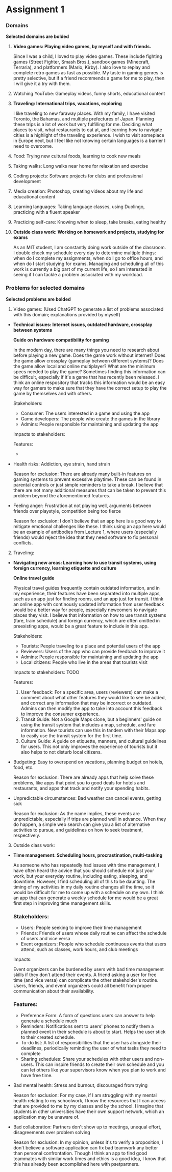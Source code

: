 # Assignment 1

### Domains

**Selected domains are bolded**

1. **Video games: Playing video games, by myself and with friends.**

   Since I was a child, I loved to play video games. These include fighting games (Street Fighter, Smash Bros.), sandbox games (Minecraft, Terraria), and platformers (Mario, Kirby). I also love to replay and complete retro games as fast as possible. My taste in gaming genres is pretty selective, but if a friend recommends a game for me to play, then I will give it a try with them.

2. Watching YouTube: Gameplay videos, funny shorts, educational content

3. **Traveling: International trips, vacations, exploring**

   I like traveling to new faraway places. With my family, I have visited Toronto, the Bahamas, and multiple prefectures of Japan. Planning these trips is a lot of work but very fulfilling for me. Deciding what places to visit, what restaurants to eat at, and learning how to navigate cities is a highlight of the traveling experience. I wish to visit someplace in Europe next, but I feel like not knowing certain languages is a barrier I need to overcome.

4. Food: Trying new cultural foods, learning to cook new meals

5. Taking walks: Long walks near home for relaxation and exercise

6. Coding projects: Software projects for clubs and professional development

7. Media creation: Photoshop, creating videos about my life and educational content

8. Learning languages: Taking language classes, using Duolingo, practicing with a fluent speaker

9. Practicing self-care: Knowing when to sleep, take breaks, eating healthy

10. **Outside class work: Working on homework and projects, studying for exams**

    As an MIT student, I am constantly doing work outside of the classroom. I double check my schedule every day to determine multiple things: when do I complete my assignments, when do I go to office hours, and when do I start studying for exams. Managing and scheduling all of this work is currently a big part of my current life, so I am interested in seeing if I can tackle a problem associated with my workload.

### Problems for selected domains

**Selected problems are bolded**

1. Video games:
   (Used ChatGPT to generate a list of problems associated with this domain; explanations provided by myself)

- **Technical issues: Internet issues, outdated hardware, crossplay between systems**

  **Guide on hardware compatibility for gaming**

  In the modern day, there are many things you need to research about before playing a new game. Does the game work without internet? Does the game allow crossplay (gameplay between different systems)? Does the game allow local and online multiplayer? What are the minimum specs needed to play the game? Sometimes finding this information can be difficult, especially if it's a game that has recently been released. I think an online respository that tracks this information would be an easy way for gamers to make sure that they have the correct setup to play the game by themselves and with others.

  Stakeholders:

  - Consumer: The users interested in a game and using the app
  - Game developers: The people who create the games in the library
  - Admins: People responsible for maintaining and updating the app

  Impacts to stakeholders:

  Features:

  -

- Health risks: Addiction, eye strain, hand strain

  Reason for exclusion: There are already many built-in features on gaming systems to prevent excessive playtime. These can be found in parental controls or just simple reminders to take a break. I believe that there are not many additional measures that can be taken to prevent this problem beyond the aforementioned features.

- Feeling anger: Frustration at not playing well, arguments between friends over playstyle, competition being too fierce

  Reason for exclusion: I don't believe that an app here is a good way to mitigate emotional challenges like these. I think using an app here would be an example of antibodies from Lecture 1, where users (especially friends) would reject the idea that they need software to fix personal conflicts.

2. Traveling:

- **Navigating new areas: Learning how to use transit systems, using foreign currency, learning etiquette and culture**

  **Online travel guide**

  Physical travel guides frequently contain outdated information, and in my experience, their features have been separated into multiple apps, such as an app just for finding rooms, and an app just for transit. I think an online app with continously updated information from user feedback would be a better way for people, especially newcomers to navigate places they visit. I believe that information on how to use transit systems (fare, train schedule) and foreign currency, which are often omitted in preexisting apps, would be a great feature to include in this app.

  Stakeholders:

  - Tourists: People traveling to a place and potential users of the app
  - Reviewers: Users of the app who can provide feedback to improve it
  - Admins: People responsible for maintaining and updating the app
  - Local citizens: People who live in the areas that tourists visit

  Impacts to stakeholders: TODO

  Features:

  1. User feedback: For a specific area, users (reviewers) can make a comment about what other features they would like to see be added, and correct any information that may be incorrect or outdated. Admins can then modify the app to take into account this feedback to improve the consumer experience.
  2. Transit Guide: Not a Google Maps clone, but a beginners' guide on using the transit system that includes a map, schedule, and fare information. New tourists can use this in tandem with their Maps app to easily use the transit system for the first time.
  3. Culture Guide: A guide on etiquette, manners, and cultural guidelines for users. This not only improves the experience of tourists but it also helps to not disturb local citizens.

- Budgeting: Easy to overspend on vacations, planning budget on hotels, food, etc.

  Reason for exclusion: There are already apps that help solve these problems, like apps that point you to good deals for hotels and restaurants, and apps that track and notify your spending habits.

- Unpredictable circumstances: Bad weather can cancel events, getting sick

  Reason for exclusion: As the name implies, these events are unpredictable, especially if trips are planned well in advance. When they do happen, a simple web search can give you a list of alternative activities to pursue, and guidelines on how to seek treatment, respectively.

3. Outside class work:

- **Time management: Scheduling hours, procrastination, multi-tasking**

  As someone who has repeatedly had issues with time management, I have often heard the advice that you should schedule not just your work, but your everyday routine, including eating, sleeping, and downtime. However, I find scheduling all of this to be daunting. The timing of my activities in my daily routine changes all the time, so it would be difficult for me to come up with a schedule on my own. I think an app that can generate a weekly schedule for me would be a great first step in improving time management skills.

  ### Stakeholders:

  - Users: People seeking to improve their time management
  - Friends: Friends of users whose daily routine can affect the schedule of users and vice versa
  - Event organizers: People who schedule continuous events that users attend, such as classes, work hours, and club meetings

  Impacts:

  Event organizers can be burdened by users with bad time management skills if they don't attend their events. A friend asking a user for free time (and vice versa) can complicate the other stakeholder's routine. Users, friends, and event organizers could all benefit from proper communication about their availability.

  ### Features:

  - Preference Form: A form of questions users can answer to help generate a schedule much
  - Reminders: Notifications sent to users' phones to notify them a planned event in their schedule is about to start. Helps the user stick to their created schedule.
  - To-do list: A list of responsibilities that the user has alongside their deadlines, periodically reminding the user of what tasks they need to complete
  - Sharing schedules: Share your schedules with other users and non-users. This can inspire friends to create their own schedule and you can let others like your supervisors know when you plan to work and have free time.

- Bad mental health: Stress and burnout, discouraged from trying

  Reason for exclusion: For my case, if I am struggling with my mental health relating to my schoolwork, I know the resources that I can access that are provided to me by my classes and by the school. I imagine that students in other universities have their own support network, which an application may be unaware of.

- Bad collaboration: Partners don't show up to meetings, unequal effort, disagreements over problem solving

  Reason for exclusion: In my opinion, unless it's to verify a proposition, I don't believe a software application can fix bad teamwork any better than personal confrontation. Though I think an app to find good teammates with similar work times and ethics is a good idea, I know that this has already been accomplished here with psetpartners.
